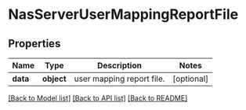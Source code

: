# NasServerUserMappingReportFile

## Properties
Name | Type | Description | Notes
------------ | ------------- | ------------- | -------------
**data** | **object** | user mapping report file. | [optional] 

[[Back to Model list]](../README.md#documentation-for-models) [[Back to API list]](../README.md#documentation-for-api-endpoints) [[Back to README]](../README.md)


